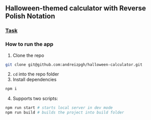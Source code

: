 ## Halloween-themed calculator with Reverse Polish Notation

### [Task](https://docs.google.com/document/d/1zpXXeSae-BlcxPKgw3DhxZA92cspVailrPYoaXSYrW8/edit?tab=t.0#heading=h.5dt3hghpa22f)

### How to run the app
1) Clone the repo
``` bash
git clone git@github.com:andreizpgh/halloween-calculator.git
```
2) `cd` into the repo folder
3) Install dependencies
``` bash
npm i
```
4) Supports two scripts:
``` bash
npm run start # starts local server in dev mode
npm run build # builds the project into build folder
```
